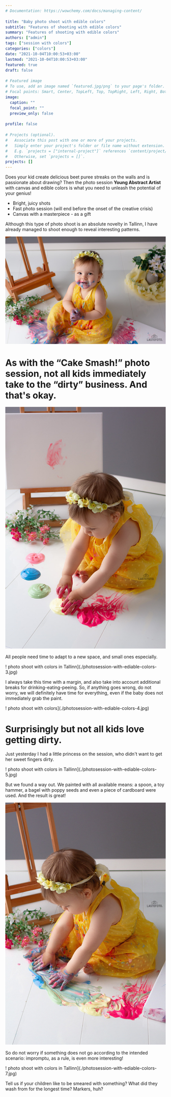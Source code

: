 ```yaml
---
# Documentation: https://wowchemy.com/docs/managing-content/

title: "Baby photo shoot with edible colors"
subtitle: "Features of shooting with edible colors"
summary: "Features of shooting with edible colors"
authors: ["admin"]
tags: ["session with colors"]
categories: ["colors"]
date: "2021-10-04T10:00:53+03:00"
lastmod: "2021-10-04T10:00:53+03:00"
featured: true
draft: false

# Featured image
# To use, add an image named `featured.jpg/png` to your page's folder.
# Focal points: Smart, Center, TopLeft, Top, TopRight, Left, Right, BottomLeft, Bottom, BottomRight.
image:
  caption: ""
  focal_point: ""
  preview_only: false

profile: false

# Projects (optional).
#   Associate this post with one or more of your projects.
#   Simply enter your project's folder or file name without extension.
#   E.g. `projects = ["internal-project"]` references `content/project/deep-learning/index.md`.
#   Otherwise, set `projects = []`.
projects: []
---
```

Does your kid create delicious beet puree streaks on the walls and is passionate about drawing?
Then the photo session **Young Abstract Artist** with canvas and edible colors is what you need to unleash the potential of your genius!

* Bright, juicy shots
* Fast photo session (will end before the onset of the creative crisis)
* Canvas with a masterpiece - as a gift

Although this type of photo shoot is an absolute novelty in Tallinn, I have already managed to shoot enough to reveal interesting patterns.

![baby photo session with colors](./photosession-with-ediable-colors-1.jpg)

# As with the “Cake Smash!” photo session, not all kids immediately take to the “dirty” business. And that's okay.

![baby photo session](./photosession-with-ediable-colors-2.jpg)

All people need time to adapt to a new space, and small ones especially.

! photo shoot with colors in Tallinn](./photosession-with-ediable-colors-3.jpg)

I always take this time with a margin, and also take into account additional breaks for drinking-eating-peeing. So, if anything goes wrong, do not worry, we will definitely have time for everything, even if the baby does not immediately grab the paint.

! photo shoot with colors](./photosession-with-ediable-colors-4.jpg)

# Surprisingly but not all kids love getting dirty.
Just yesterday I had a little princess on the session, who didn't want to get her sweet fingers dirty.

! photo shoot with colors in Tallinn](./photosession-with-ediable-colors-5.jpg)

But we found a way out. We painted with all available means: a spoon, a toy hammer, a bagel with poppy seeds and even a piece of cardboard were used. And the result is great!

![baby session with edible colors in Tallinn](./photosession-with-ediable-colors-6.jpg)

So do not worry if something does not go according to the intended scenario: impromptu, as a rule, is even more interesting!

! photo shoot with colors in Tallinn](./photosession-with-ediable-colors-7.jpg)

Tell us if your children like to be smeared with something? What did they wash from for the longest time? Markers, huh?


